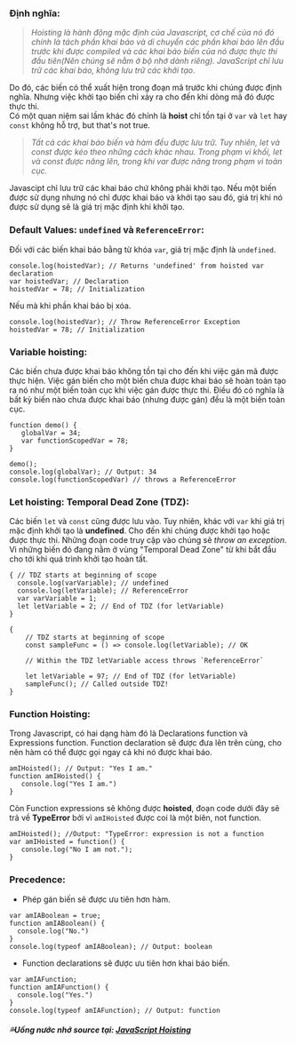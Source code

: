 ### Định nghĩa:
> _Hoisting là hành động mặc định của Javascript, cơ chế của nó đó chính là tách phần khai báo và di chuyển các phần khai báo lên đầu trước khi được compiled và các khai báo biến của nó được thực thi đầu tiên(Nên chúng sẽ nằm ở bộ nhớ dành riêng). JavaScript chỉ lưu trữ các khai báo, không lưu trữ các khởi tạo._
 
Do đó, các biến có thể xuất hiện trong đoạn mã trước khi chúng được định nghĩa. Nhưng việc khởi tạo biến chỉ xảy ra cho đến khi dòng mã đó được thực thi.
\
Có một quan niệm sai lầm khác đó chỉnh là **hoist** chỉ tồn tại ở `var` và `let` hay `const` không hỗ trợ, but that's not true.
> _Tất cả các khai báo biến và hàm đều được lưu trữ. Tuy nhiên, let và const được kéo theo những cách khác nhau. Trong phạm vi khối, let và const được nâng lên, trong khi var được nâng trong phạm vi toàn cục._

Javascipt chỉ lưu trữ các khai báo chứ không phải khởi tạo. Nếu một biến được sử dụng nhưng nó chỉ được khai báo và khởi tạo sau đó, giá trị khi nó được sử dụng sẽ là giá trị mặc định khi khởi tạo. 

### Default Values: `undefined` và `ReferenceError`:
Đối với các biến khai báo bằng từ khóa `var`, giá trị mặc định là `undefined`.
```
console.log(hoistedVar); // Returns 'undefined' from hoisted var declaration 
var hoistedVar; // Declaration
hoistedVar = 78; // Initialization
```
Nếu mà khi phần khai báo bị xóa.
```
console.log(hoistedVar); // Throw ReferenceError Exception
hoistedVar = 78; // Initialization
```
### Variable hoisting:
Các biến chưa được khai báo không tồn tại cho đến khi việc gán mã được thực hiện. Việc gán biến cho một biến chưa được khai báo sẽ hoàn toàn tạo ra nó như một biến toàn cục khi việc gán được thực thi. Điều đó có nghĩa là bất kỳ biến nào chưa được khai báo (nhưng được gán) đều là một biến toàn cục.
```
function demo() {
   globalVar = 34;
   var functionScopedVar = 78;
}

demo();
console.log(globalVar); // Output: 34
console.log(functionScopedVar) // throws a ReferenceError
```
### Let hoisting: Temporal Dead Zone (TDZ):
Các biến `let` và `const` cũng được lưu vào. Tuy nhiên, khác với `var` khi giá trị mặc định khởi tạo là **undefined**. Cho đến khi chúng được khởi tạo hoặc được thực thi. Những đoạn code truy cập vào chúng sẽ *throw an exception*. Vì những biến đó đang nằm ở vùng "Temporal Dead Zone" từ khi bắt đầu cho tới khi quá trình khởi tạo hoàn tất. 
```
{ // TDZ starts at beginning of scope
  console.log(varVariable); // undefined
  console.log(letVariable); // ReferenceError
  var varVariable = 1;
  let letVariable = 2; // End of TDZ (for letVariable)
}
```

```
{
    // TDZ starts at beginning of scope
    const sampleFunc = () => console.log(letVariable); // OK

    // Within the TDZ letVariable access throws `ReferenceError`

    let letVariable = 97; // End of TDZ (for letVariable)
    sampleFunc(); // Called outside TDZ!
}
```

### Function Hoisting: 
Trong Javascript, có hai dạng hàm đó là Declarations function và Expressions function. Function declaration sẽ được đưa lên trên cùng, cho nên hàm có thể được gọi ngay cả khi nó được khai báo.
```
amIHoisted(); // Output: "Yes I am."
function amIHoisted() {
   console.log("Yes I am.")
}
```
Còn Function expressions sẽ không được **hoisted**, đoạn code dưới đây sẽ trả về **TypeError** bởi vì `amIHoisted` được coi là một biên, not function.
```
amIHoisted(); //Output: "TypeError: expression is not a function
var amIHoisted = function() {
   console.log("No I am not.");
}
```

### Precedence:
- Phép gán biến sẽ được ưu tiên hơn hàm.
```
var amIABoolean = true;
function amIABoolean() {
  console.log("No.")
}
console.log(typeof amIABoolean); // Output: boolean
```
- Function declarations sẽ được ưu tiên hơn khai báo biến.
```
var amIAFunction;
function amIAFunction() {
  console.log("Yes.")
}
console.log(typeof amIAFunction); // Output: function
```
#### _💦Uống nước nhớ source tại: [JavaScript Hoisting](https://dev.to/pat_the99/javascript-hoisting-450l#javascript-hoisting)_

